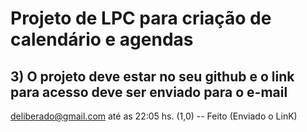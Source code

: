 # Projeto de LPC para criação de calendário e agendas




## 3) O projeto deve estar no seu github e o link para acesso deve ser enviado para o e-mail
deliberado@gmail.com​ até as 22:05 hs. (1,0)
-- Feito (Enviado o LinK)
